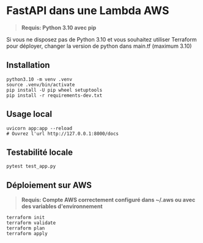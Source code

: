 # FastAPI dans une Lambda AWS

> **Requis: Python 3.10 avec pip**

Si vous ne disposez pas de Python 3.10 et vous souhaitez utiliser Terraform pour déployer, changer la version de python dans main.tf (maximum 3.10)

## Installation

```shell
python3.10 -m venv .venv
source .venv/bin/activate
pip install -U pip wheel setuptools
pip install -r requirements-dev.txt
```

## Usage local

```shell
uvicorn app:app --reload
# Ouvrez l'url http://127.0.0.1:8000/docs
```

## Testabilité locale

```shell
pytest test_app.py
```

## Déploiement sur AWS

> **Requis: Compte AWS correctement configuré dans ~/.aws ou avec des variables d'environnement**

```shell
terraform init
terraform validate
terraform plan
terraform apply
```
